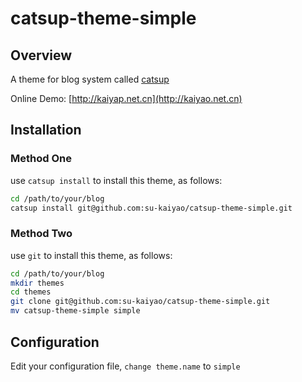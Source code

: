catsup-theme-simple
===

Overview
---

A theme for blog system called [catsup](http://catsup-zh.readthedocs.org/en/latest/index.html)

Online Demo: [http://kaiyap.net.cn](http://kaiyao.net.cn)

Installation
---

### Method One

use `catsup install` to install this theme, as follows:

```bash
cd /path/to/your/blog
catsup install git@github.com:su-kaiyao/catsup-theme-simple.git
```

### Method Two

use `git` to install this theme, as follows:

```bash
cd /path/to/your/blog
mkdir themes
cd themes
git clone git@github.com:su-kaiyao/catsup-theme-simple.git
mv catsup-theme-simple simple
```

Configuration
---

Edit your configuration file, `change theme.name` to `simple`
